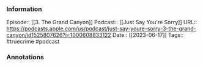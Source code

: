 ### Information

Episode:: [[3. The Grand Canyon]]
Podcast:: [[Just Say You're Sorry]]
URL:: https://podcasts.apple.com/us/podcast/just-say-youre-sorry-3-the-grand-canyon/id1525807626?i=1000608833122
Date:: [[2023-06-17]]
Tags:: #truecrime 
#podcast


### Annotations

